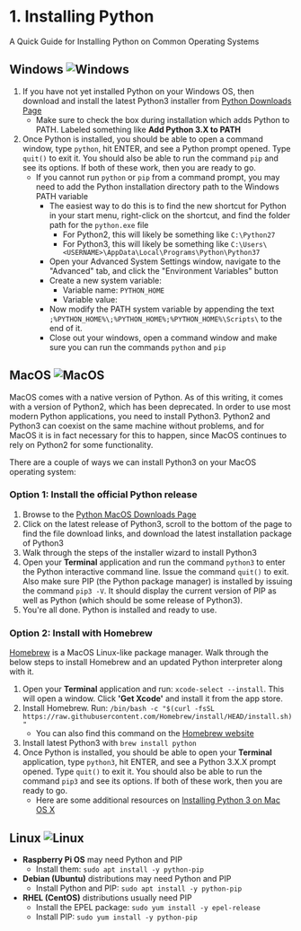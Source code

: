 # 1. Installing Python

A Quick Guide for Installing Python on Common Operating Systems

## **Windows** ![Windows](https://raw.githubusercontent.com/PackeTsar/Install-Python/master/img/windows\_65.png)

1. If you have not yet installed Python on your Windows OS, then download and install the latest Python3 installer from [Python Downloads Page](https://www.python.org/downloads/)
   * Make sure to check the box during installation which adds Python to PATH. Labeled something like **Add Python 3.X to PATH**
2. Once Python is installed, you should be able to open a command window, type `python`, hit ENTER, and see a Python prompt opened. Type `quit()` to exit it. You should also be able to run the command `pip` and see its options. If both of these work, then you are ready to go.
   * If you cannot run `python` or `pip` from a command prompt, you may need to add the Python installation directory path to the Windows PATH variable
     * The easiest way to do this is to find the new shortcut for Python in your start menu, right-click on the shortcut, and find the folder path for the `python.exe` file
       * For Python2, this will likely be something like `C:\Python27`
       * For Python3, this will likely be something like `C:\Users\<USERNAME>\AppData\Local\Programs\Python\Python37`
     * Open your Advanced System Settings window, navigate to the "Advanced" tab, and click the "Environment Variables" button
     * Create a new system variable:
       * Variable name: `PYTHON_HOME`
       * Variable value:&#x20;
     * Now modify the PATH system variable by appending the text `;%PYTHON_HOME%\;%PYTHON_HOME%;%PYTHON_HOME%\Scripts\` to the end of it.
     * Close out your windows, open a command window and make sure you can run the commands `python` and `pip`

## **MacOS** ![MacOS](https://raw.githubusercontent.com/PackeTsar/Install-Python/master/img/apple\_65.png)

MacOS comes with a native version of Python. As of this writing, it comes with a version of Python2, which has been deprecated. In order to use most modern Python applications, you need to install Python3. Python2 and Python3 can coexist on the same machine without problems, and for MacOS it is in fact necessary for this to happen, since MacOS continues to rely on Python2 for some functionality.

There are a couple of ways we can install Python3 on your MacOS operating system:

### Option 1: Install the official Python release

1. Browse to the [Python MacOS Downloads Page](https://www.python.org/downloads/mac-osx/)
2. Click on the latest release of Python3, scroll to the bottom of the page to find the file download links, and download the latest installation package of Python3
3. Walk through the steps of the installer wizard to install Python3
4. Open your **Terminal** application and run the command `python3` to enter the Python interactive command line. Issue the command `quit()` to exit. Also make sure PIP (the Python package manager) is installed by issuing the command `pip3 -V`. It should display the current version of PIP as well as Python (which should be some release of Python3).
5. You're all done. Python is installed and ready to use.

### Option 2: Install with Homebrew

[Homebrew](https://brew.sh) is a MacOS Linux-like package manager. Walk through the below steps to install Homebrew and an updated Python interpreter along with it.

1. Open your **Terminal** application and run: `xcode-select --install`. This will open a window. Click **'Get Xcode'** and install it from the app store.
2. Install Homebrew. Run: `/bin/bash -c "$(curl -fsSL https://raw.githubusercontent.com/Homebrew/install/HEAD/install.sh)"`
   * You can also find this command on the [Homebrew website](https://brew.sh)
3. Install latest Python3 with `brew install python`
4. Once Python is installed, you should be able to open your **Terminal** application, type `python3`, hit ENTER, and see a Python 3.X.X prompt opened. Type `quit()` to exit it. You should also be able to run the command `pip3` and see its options. If both of these work, then you are ready to go.
   * Here are some additional resources on [Installing Python 3 on Mac OS X](https://docs.python-guide.org/starting/install3/osx/)

## **Linux** ![Linux](https://raw.githubusercontent.com/PackeTsar/Install-Python/master/img/linux\_65.png)

* **Raspberry Pi OS** may need Python and PIP
  * Install them: `sudo apt install -y python-pip`
* **Debian (Ubuntu)** distributions may need Python and PIP
  * Install Python and PIP: `sudo apt install -y python-pip`
* **RHEL (CentOS)** distributions usually need PIP
  * Install the EPEL package: `sudo yum install -y epel-release`
  * Install PIP: `sudo yum install -y python-pip`
